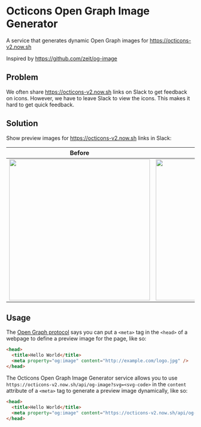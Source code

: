 # Octicons Open Graph Image Generator

A service that generates dynamic Open Graph images for https://octicons-v2.now.sh

Inspired by https://github.com/zeit/og-image

## Problem

We often share https://octicons-v2.now.sh links on Slack to get feedback on icons. However, we have to leave Slack to view the icons. This makes it hard to get quick feedback.

## Solution

Show preview images for https://octicons-v2.now.sh links in Slack:

| Before | After |
| --- | --- |
| <img width="376" src="https://user-images.githubusercontent.com/4608155/71159343-4f0cc900-21fa-11ea-9c0f-f2e93d9dd5ab.png">  | <img width="376" src="https://user-images.githubusercontent.com/4608155/71156666-4bc30e80-21f5-11ea-8949-11f97b633c8f.png" /> |

## Usage

The [Open Graph protocol](https://ogp.me/) says you can put a `<meta>` tag in the `<head>` of a webpage to define a preview image for the page, like so:

```html
<head>
  <title>Hello World</title>
  <meta property="og:image" content="http://example.com/logo.jpg" />
</head>
```

The Octicons Open Graph Image Generator service allows you to use `https://octicons-v2.now.sh/api/og-image?svg=<svg-code>` in the `content` attribute of a `<meta>` tag to generate a preview image dynamically, like so:

```html
<head>
  <title>Hello World</title>
  <meta property="og:image" content="https://octicons-v2.now.sh/api/og-image?svg=%3Csvg%20xmlns=%22http://www.w3.org/2000/svg%22%20viewBox=%220%200%2016%2016%22%20width=%2216%22%20height=%2216%22%3E%3Cpath%20d=%22M8%2013C10.7614%2013%2013%2010.7614%2013%208C13%205.23858%2010.7614%203%208%203C5.23858%203%203%205.23858%203%208C3%2010.7614%205.23858%2013%208%2013Z%22%3E%3C/path%3E%3C/svg%3E`%20|%20%3Cimg%20src=%22https://octicons-v2.now.sh/api/og-image?svg=%3Csvg%20xmlns=%22http://www.w3.org/2000/svg%22%20viewBox=%220%200%2016%2016%22%20width=%2216%22%20height=%2216%22%3E%20%3Cpath%20d=%22M8%2013C10.7614%2013%2013%2010.7614%2013%208C13%205.23858%2010.7614%203%208%203C5.23858%203%203%205.23858%203%208C3%2010.7614%205.23858%2013%208%2013Z%22%3E%3C/path%3E%3C/svg%3E" />
</head>
```
